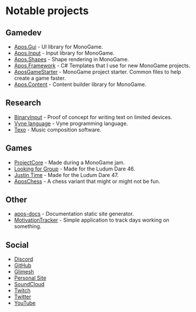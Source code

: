 # Notable projects

## Gamedev

* [Apos.Gui](https://github.com/Apostolique/Apos.Gui) - UI library for MonoGame.
* [Apos.Input](https://github.com/Apostolique/Apos.Input) - Input library for MonoGame.
* [Apos.Shapes](https://github.com/Apostolique/Apos.Shapes) - Shape rendering in MonoGame.
* [Apos.Framework](https://github.com/Apostolique/Apos.Framework) - C# Templates that I use for new MonoGame projects.
* [AposGameStarter](https://github.com/Apostolique/AposGameStarter) - MonoGame project starter. Common files to help create a game faster.
* [Apos.Content](https://github.com/Apostolique/Apos.Content) - Content builder library for MonoGame.

## Research

* [BinaryInput](https://github.com/Apostolique/BinaryInput) - Proof of concept for writing text on limited devices.
* [Vyne language](https://github.com/Apostolique/Vyne-Language) - Vyne programming language.
* [Texo](https://github.com/Apostolique/Texo) - Music composition software.

## Games

* [ProjectCore](https://github.com/Apostolique/MonoGameJamProject) - Made during a MonoGame jam.
* [Looking for Group](https://github.com/Apostolique/Dragon46) - Made for the Ludum Dare 46.
* [Justin Time](https://github.com/pandepic/LudumDare47) - Made for the Ludum Dare 47.
* [AposChess](https://github.com/Apostolique/AposChess) - A chess variant that might or might not be fun.

## Other

* [apos-docs](https://github.com/Apostolique/apos-docs) - Documentation static site generator.
* [MotivationTracker](https://github.com/Apostolique/MotivationTracker) - Simple application to track days working on something.

## Social

* [Discord](https://discord.rashtal.com/)
* [GitHub](https://github.com/Apostolique)
* [Glimesh](https://glimesh.tv/Apos)
* [Personal Site](https://jeandavidmoisan.com/)
* [SoundCloud](https://soundcloud.com/jeandavidmoisan)
* [Twitch](https://www.twitch.tv/apostolique)
* [Twitter](https://twitter.com/JeanDavidMoisan)
* [YouTube](https://www.youtube.com/jeandavidmoisan)
